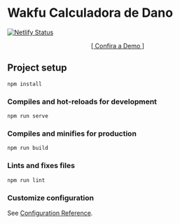 # Wakfu Calculadora de Dano
[![Netlify Status](https://api.netlify.com/api/v1/badges/a21091be-926c-49c8-8e2d-39d34efeceee/deploy-status)](https://app.netlify.com/sites/wakfucalculadora/deploys)

<p style="text-align: center;">
  <a href="https://wakfucalculadora.netlify.app" target="_blank">
    [ Confira a Demo ]
  </a>
</p>

## Project setup
```
npm install
```

### Compiles and hot-reloads for development
```
npm run serve
```

### Compiles and minifies for production
```
npm run build
```

### Lints and fixes files
```
npm run lint
```

### Customize configuration
See [Configuration Reference](https://cli.vuejs.org/config/).
